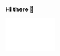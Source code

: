### Hi there 👋

<!--
**dengsauve/dengsauve** is a ✨ _special_ ✨ repository because its `README.md` (this file) appears on your GitHub profile.

Here are some ideas to get you started:

- 🔭 I’m currently working on ...
- 🌱 I’m currently learning ...
- 👯 I’m looking to collaborate on ...
- 🤔 I’m looking for help with ...
- 💬 Ask me about ...
- 📫 How to reach me: ...
- 😄 Pronouns: ...
- ⚡ Fun fact: ...
-->

<iframe src="undefined/iflywithskyward.php?token=16626ae5-1b60-477d-aa8a-b48456db812a&version=dark" width="136px" height="90px" style="border: 0; overflow: hidden; margin: 0" scrolling="no">Your browser does not support frames or is currently configured not to display frames. Please use an up-to-date browser that is capable of displaying frames.</iframe>
